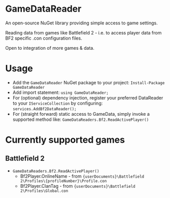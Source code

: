 # GameDataReader
An open-source NuGet library providing simple access to game settings. 

Reading data from games like Battlefield 2 - i.e. to access player data from BF2 specific .con configuration files.

Open to integration of more games & data.

# Usage

- Add the `GameDataReader` NuGet package to your project: `Install-Package GameDataReader`
- Add import statement: `using GameDataReader;`
- For (optional) dependency injection, register your preferred DataReader to your `IServiceCollection` by configuring: `services.AddBf2DataReader();`
- For (straight forward) static access to GameData, simply invoke a supported method like: `GameDataReaders.Bf2.ReadActivePlayer()`

# Currently supported games

## Battlefield 2

- `GameDataReaders.Bf2.ReadActivePlayer()`
    - Bf2Player.OnlineName - from `{userDocuments}\Battlefield 2\Profiles\{profileNumber}\Profile.con`
    - Bf2Player.ClanTag - from `{userDocuments}\Battlefield 2\Profiles\Global.con`

